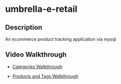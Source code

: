 # umbrella-e-retail

## Description
An ecommerce product tracking application via mysql

## Video Walkthrough

* [Categories Walkthrough](https://drive.google.com/file/d/1XJOR1N1KpJiFibjJP6gCXeyDYKO3dDad/view)

* [Products and Tags Walkthrough](https://drive.google.com/file/d/1A6ufVtoRmEXTTt_JGGksZ-CmoRT4JKGD/view)